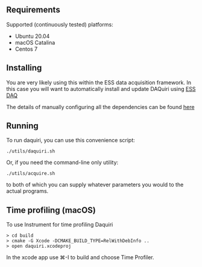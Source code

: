 ## Requirements

Supported (continuously tested) platforms:
- Ubuntu 20.04
- macOS Catalina
- Centos 7

## Installing

You are very likely using this within the ESS data acquisition framework. In
this case you will want to automatically install and update DAQuiri
using [ESS DAQ](https://github.com/ess-dmsc/essdaq)

The details of manually configuring all the dependencies can be found [here](manual_building.md)

## Running

To run daquiri, you can use this convenience script:
```
./utils/daquiri.sh
```
Or, if you need the command-line only utility:
```
./utils/acquire.sh
```
to both of which you can supply whatever parameters you would to the actual programs.

## Time profiling (macOS)
To use Instrument for time profiling Daquiri
```
> cd build
> cmake -G Xcode -DCMAKE_BUILD_TYPE=RelWithDebInfo ..
> open daquiri.xcodeproj
```

In the xcode app use &#8984;-I to build and choose Time Profiler.
